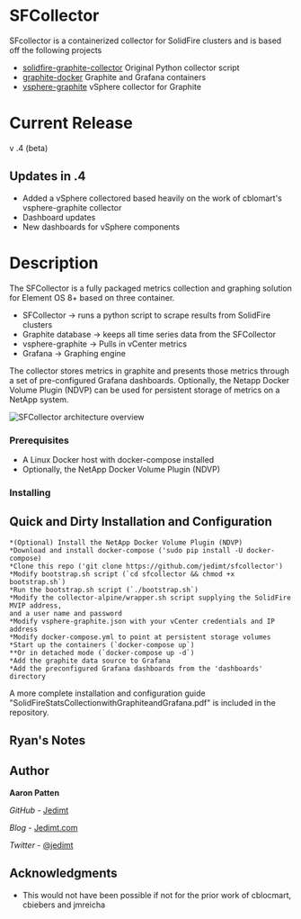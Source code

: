 # SFCollector

SFcollector is a containerized collector for SolidFire clusters and is based off the following projects
* [solidfire-graphite-collector](https://github.com/cbiebers/solidfire-graphite-collector) Original Python collector script 
* [graphite-docker](https://github.com/jmreicha/graphite-docker) Graphite and Grafana containers
* [vsphere-graphite](https://github.com/cblomart/vsphere-graphite) vSphere collector for Graphite

# Current Release
v .4 (beta)

## Updates in .4
* Added a vSphere collectored based heavily on the work of cblomart's vsphere-graphite collector
* Dashboard updates
* New dashboards for vSphere components 

# Description
The SFCollector is a fully packaged metrics collection and graphing solution for Element OS 8+ based on three container. 
* SFCollector -> runs a python script to scrape results from SolidFire clusters 
* Graphite database -> keeps all time series data from the SFCollector
* vsphere-graphite -> Pulls in vCenter metrics
* Grafana -> Graphing engine

The collector stores metrics in graphite and presents those metrics through a set of pre-configured Grafana dashboards.  Optionally, the Netapp Docker Volume Plugin (NDVP) can be used for persistent storage of metrics on a NetApp system.

![SFCollector architecture overview](http://www.jedimt.com/wp-content/uploads/2017/09/sfcollector-overview.jpeg)

### Prerequisites

* A Linux Docker host with docker-compose installed
* Optionally, the NetApp Docker Volume Plugin (NDVP)

### Installing

## Quick and Dirty Installation and Configuration

```
*(Optional) Install the NetApp Docker Volume Plugin (NDVP)
*Download and install docker-compose ('sudo pip install -U docker-compose)
*Clone this repo ('git clone https://github.com/jedimt/sfcollector')
*Modify bootstrap.sh script (`cd sfcollector && chmod +x bootstrap.sh`)
*Run the bootstrap.sh script (`./bootstrap.sh`)
*Modify the collector-alpine/wrapper.sh script supplying the SolidFire MVIP address,
and a user name and password
*Modify vsphere-graphite.json with your vCenter credentials and IP address 
*Modify docker-compose.yml to point at persistent storage volumes  
*Start up the containers (`docker-compose up`)
**Or in detached mode (`docker-compose up -d`)
*Add the graphite data source to Grafana
*Add the preconfigured Grafana dashboards from the 'dashboards' directory
```

A more complete installation and configuration guide "SolidFireStatsCollectionwithGraphiteandGrafana.pdf" is included in the repository.


## Ryan's Notes


## Author

**Aaron Patten**

*GitHub* - [Jedimt](https://github.com/jedimt)

*Blog* - [Jedimt.com](http://jedimt.com)

*Twitter* - [@jedimt](https://twitter.com/jedimt)

## Acknowledgments

* This would not have been possible if not for the prior work of cblocmart, cbiebers and jmreicha

